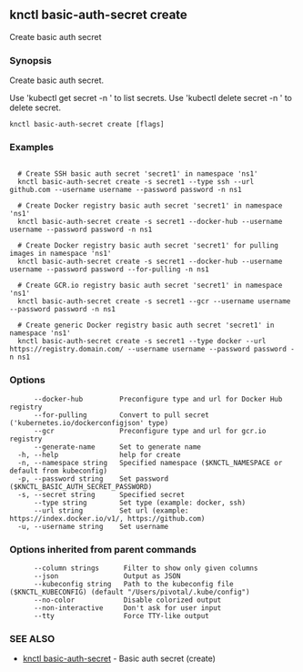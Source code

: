 ## knctl basic-auth-secret create

Create basic auth secret

### Synopsis

Create basic auth secret.

Use 'kubectl get secret -n <namespace>' to list secrets.
Use 'kubectl delete secret <name> -n <namespace>' to delete secret.

```
knctl basic-auth-secret create [flags]
```

### Examples

```

  # Create SSH basic auth secret 'secret1' in namespace 'ns1'
  knctl basic-auth-secret create -s secret1 --type ssh --url github.com --username username --password password -n ns1

  # Create Docker registry basic auth secret 'secret1' in namespace 'ns1'
  knctl basic-auth-secret create -s secret1 --docker-hub --username username --password password -n ns1

  # Create Docker registry basic auth secret 'secret1' for pulling images in namespace 'ns1'
  knctl basic-auth-secret create -s secret1 --docker-hub --username username --password password --for-pulling -n ns1

  # Create GCR.io registry basic auth secret 'secret1' in namespace 'ns1'
  knctl basic-auth-secret create -s secret1 --gcr --username username --password password -n ns1

  # Create generic Docker registry basic auth secret 'secret1' in namespace 'ns1'
  knctl basic-auth-secret create -s secret1 --type docker --url https://registry.domain.com/ --username username --password password -n ns1
```

### Options

```
      --docker-hub         Preconfigure type and url for Docker Hub registry
      --for-pulling        Convert to pull secret ('kubernetes.io/dockerconfigjson' type)
      --gcr                Preconfigure type and url for gcr.io registry
      --generate-name      Set to generate name
  -h, --help               help for create
  -n, --namespace string   Specified namespace ($KNCTL_NAMESPACE or default from kubeconfig)
  -p, --password string    Set password ($KNCTL_BASIC_AUTH_SECRET_PASSWORD)
  -s, --secret string      Specified secret
      --type string        Set type (example: docker, ssh)
      --url string         Set url (example: https://index.docker.io/v1/, https://github.com)
  -u, --username string    Set username
```

### Options inherited from parent commands

```
      --column strings      Filter to show only given columns
      --json                Output as JSON
      --kubeconfig string   Path to the kubeconfig file ($KNCTL_KUBECONFIG) (default "/Users/pivotal/.kube/config")
      --no-color            Disable colorized output
      --non-interactive     Don't ask for user input
      --tty                 Force TTY-like output
```

### SEE ALSO

* [knctl basic-auth-secret](knctl_basic-auth-secret.md)	 - Basic auth secret (create)

